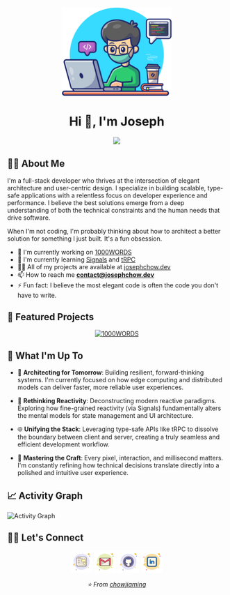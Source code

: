 <p align="center">
  <img
    width="50%"
    height="auto"
    src="./assets/images/main.png"
    alt="Joseph's Banner"
  />
</p>
<h1 align="center">Hi 👋, I'm Joseph</h1>

<p align="center">
  <a href="https://github.com/DenverCoder1/readme-typing-svg">
    <img
      src="https://readme-typing-svg.herokuapp.com?font=Fira+Code&duration=2750&color=E3792F&center=true&vCenter=true&multiline=true&width=550&height=80&lines=Engineering+elegant+solutions+for+complex+problems.;Passionate+about+performance,+architecture,+and+design."
    />
  </a>
</p>

## 👨‍💻 About Me

I'm a full-stack developer who thrives at the intersection of elegant
architecture and user-centric design. I specialize in building scalable,
type-safe applications with a relentless focus on developer experience and
performance. I believe the best solutions emerge from a deep understanding of
both the technical constraints and the human needs that drive software.

When I'm not coding, I'm probably thinking about how to architect a better
solution for something I just built. It's a fun obsession.

- 🔭 I'm currently working on
  [1000WORDS](https://github.com/chowjiaming/1000WORDS)
- 🌱 I'm currently learning [Signals](https://preactjs.com/guide/v10/signals/)
  and [tRPC](https://trpc.io/)
- 👨‍💻 All of my projects are available at [josephchow.dev](https://josephchow.dev)
- 📫 How to reach me **contact@josephchow.dev**
- ⚡ Fun fact: I believe the most elegant code is often the code you don't have
  to write.

## 🚀 Featured Projects

<div align="center">
  <a href="https://github.com/chowjiaming/1000WORDS">
    <img src="https://github-readme-stats.vercel.app/api/pin/?username=chowjiaming&repo=1000WORDS&theme=radical&hide_border=true" alt="1000WORDS" />
  </a>
</div>

## 🎯 What I'm Up To

- 🧠 **Architecting for Tomorrow**: Building resilient, forward-thinking
  systems. I'm currently focused on how edge computing and distributed models
  can deliver faster, more reliable user experiences.

- 🔬 **Rethinking Reactivity**: Deconstructing modern reactive paradigms.
  Exploring how fine-grained reactivity (via Signals) fundamentally alters the
  mental models for state management and UI architecture.

- 🌐 **Unifying the Stack**: Leveraging type-safe APIs like tRPC to dissolve the
  boundary between client and server, creating a truly seamless and efficient
  development workflow.

- 🎨 **Mastering the Craft**: Every pixel, interaction, and millisecond matters.
  I'm constantly refining how technical decisions translate directly into a
  polished and intuitive user experience.

## 📈 Activity Graph

![Activity Graph](https://github-readme-activity-graph.vercel.app/graph?username=chowjiaming&theme=react-dark&hide_border=true)

## 🙋‍♀️ Let's Connect

<p align="center">
  <a href="https://josephchow.dev"><img src="./assets/icons/website.png" alt="Website"/></a>
	<a href="mailto:contact@josephchow.dev"><img src="./assets/icons/email.png" alt="Gmail"/></a>
	<a href="https://github.com/chowjiaming"><img src="./assets/icons/github.png" alt="GitHub"/></a>
	<a href="https://linkedin.com/in/chowjiaming"><img src="./assets/icons/linkedin.png" alt="LinkedIn"/></a>
</p>

<p align="center">
  <i>⭐️ From <a href="https://github.com/chowjiaming">chowjiaming</a></i>
</p>
